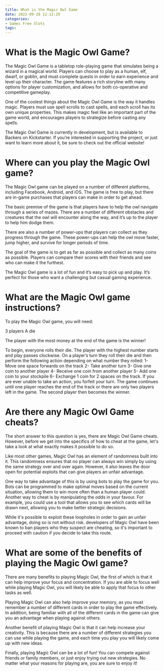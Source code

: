 ```yaml
---
title: What is the Magic Owl Game
date: 2022-09-28 12:12:29
categories:
- Games Free Slots
tags:
---
```



#  What is the Magic Owl Game?

The Magic Owl Game is a tabletop role-playing game that simulates being a wizard in a magical world. Players can choose to play as a human, elf, dwarf, or goblin, and must complete quests in order to earn experience and level up their character. The game features a rich storyline with many options for player customization, and allows for both co-operative and competitive gameplay.

One of the coolest things about the Magic Owl Game is the way it handles magic. Players must use spell scrolls to cast spells, and each scroll has its own unique properties. This makes magic feel like an important part of the game world, and encourages players to strategize before casting any spells.

The Magic Owl Game is currently in development, but is available to Backers on Kickstarter. If you’re interested in supporting the project, or just want to learn more about it, be sure to check out the official website!

#  Where can you play the Magic Owl game? 

The Magic Owl game can be played on a number of different platforms, including Facebook, Android, and iOS. The game is free to play, but there are in-game purchases that players can make in order to get ahead. 

The basic premise of the game is that players have to help the owl navigate through a series of mazes. There are a number of different obstacles and creatures that the owl will encounter along the way, and it’s up to the player to help him dodge them. 

There are also a number of power-ups that players can collect as they progress through the game. These power-ups can help the owl move faster, jump higher, and survive for longer periods of time. 

The goal of the game is to get as far as possible and collect as many coins as possible. Players can compare their scores with their friends and see who can make it the furthest. 

The Magic Owl game is a lot of fun and it’s easy to pick up and play. It’s perfect for those who want a challenging but casual gaming experience.

#  What are the Magic Owl game instructions? 

To play the Magic Owl game, you will need: 

3 players
A die

The player with the most money at the end of the game is the winner!

To begin, everyone rolls their die. The player with the highest number starts and play passes clockwise. On a player’s turn they roll their die and then perform the following action depending on what number they rolled: 
1- Move one space forwards on the track 
2- Take another turn 
3- Give one coin to another player 
4- Receive one coin from another player 
5- Add one coin to your stockpile 
6- Exchange 1 coin for 2 spaces on the track.
If you are ever unable to take an action, you forfeit your turn. The game continues until one player reaches the end of the track or there are only two players left in the game. The second player then becomes the winner.

#  Are there any Magic Owl Game cheats?

The short answer to this question is yes, there are Magic Owl Game cheats. However, before we get into the specifics of how to cheat at the game, let's take a look at what exactly makes it possible to do so.

Like most other games, Magic Owl has an element of randomness built into it. This randomness ensures that no player can always win simply by using the same strategy over and over again. However, it also leaves the door open for potential exploits that can give players an unfair advantage.

One way to take advantage of this is by using bots to play the game for you. Bots can be programmed to make optimal moves based on the current situation, allowing them to win more often than a human player could. Another way to cheat is by manipulating the odds in your favour. For example, you could use a tool that allows you to see which cards will be drawn next, allowing you to make better strategic decisions.

While it's possible to exploit these loopholes in order to gain an unfair advantage, doing so is not without risk. developers of Magic Owl have been known to ban players who they suspect are cheating, so it's important to proceed with caution if you decide to take this route.

#  What are some of the benefits of playing the Magic Owl game?

There are many benefits to playing Magic Owl, the first of which is that it can help improve your focus and concentration. If you are able to focus well while playing Magic Owl, you will likely be able to apply that focus to other tasks as well.

Playing Magic Owl can also help improve your memory, as you must remember a number of different cards in order to play the game effectively. In addition, being familiar with all of the different cards in the game can give you an advantage when playing against others.

Another benefit of playing Magic Owl is that it can help increase your creativity. This is because there are a number of different strategies you can use while playing the game, and each time you play you will likely come up with new ideas.

Finally, playing Magic Owl can be a lot of fun! You can compete against friends or family members, or just enjoy trying out new strategies. No matter what your reasons for playing are, you are sure to enjoy it!